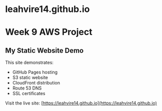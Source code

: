 # leahvire14.github.io
# Week 9 AWS Project

## My Static Website Demo

This site demonstrates:
- GitHub Pages hosting
- S3 static website
- CloudFront distribution
- Route 53 DNS
- SSL certificates

Visit the live site: [https://leahvire14.github.io](https://leahvire14.github.io)

